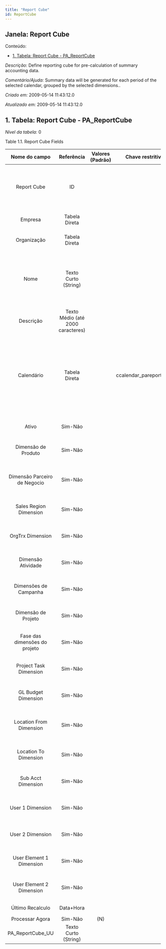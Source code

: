 ```yaml
---
title: "Report Cube"
id: ReportCube
---
```

<div id="d205023e1" class="section chapter">

<div class="titlepage">

<div>

<div>

## Janela: Report Cube

</div>

</div>

</div>

<div class="toc">

<div class="toc-title">

Conteúdo:

</div>

  - <span class="section">[1. Tabela: Report Cube -
    PA\_ReportCube](#d205023e22)</span>

</div>

<span class="emphasis">*Descrição:* </span> Define reporting cube for
pre-calculation of summary accounting data.

<span class="emphasis">*Comentário/Ajuda:* </span>Summary data will be
generated for each period of the selected calendar, grouped by the
selected dimensions..

<span class="emphasis"> *Criado em:* </span>2009-05-14 11:43:12.0

<span class="emphasis">*Atualizado em:* </span>2009-05-14 11:43:12.0

<div id="d205023e22" class="section section">

<div class="titlepage">

<div>

<div>

## 1. Tabela: Report Cube - PA\_ReportCube

</div>

</div>

</div>

<span class="emphasis">*Nível da tabela:* </span>0

</div>

<div id="d205023e29" class="table">

<div class="table-title">

Table 1.1. Report Cube
Fields

</div>

<div class="table-contents">

|         Nome do campo         |            Referência             | Valores (Padrão) |    Chave restritiva     |        Regra de validação         |                               Descrição                               |                                                                                                       Comentário/Ajuda                                                                                                       |
| :---------------------------: | :-------------------------------: | :--------------: | :---------------------: | :-------------------------------: | :-------------------------------------------------------------------: | :--------------------------------------------------------------------------------------------------------------------------------------------------------------------------------------------------------------------------: |
|          Report Cube          |                ID                 |                  |                         |                                   | Define reporting cube for pre-calculation of summary accounting data. |                                                        Summary data will be generated for each period of the selected calendar, grouped by the selected dimensions..                                                         |
|            Empresa            |           Tabela Direta           |                  |                         | AD\_Client.AD\_Client\_ID \< \> 0 |                  (semelhante ao primeiro relatório)                   |                                                                                                     (ver o mesmo acima)                                                                                                      |
|          Organização          |           Tabela Direta           |                  |                         |                                   |                  (semelhante ao primeiro relatório)                   |                                                                                                     (ver o mesmo acima)                                                                                                      |
|             Nome              |       Texto Curto (String)        |                  |                         |                                   |                 Alphanumeric identifier of the entity                 |                                         The name of an entity (record) is used as an default search option in addition to the search key. The name is up to 60 characters in length.                                         |
|           Descrição           | Texto Médio (até 2000 caracteres) |                  |                         |                                   |               Optional short description of the record                |                                                                                         A description is limited to 255 characters.                                                                                          |
|          Calendário           |           Tabela Direta           |                  | ccalendar\_pareportcube |                                   |                       Accounting Calendar Name                        | The Calendar uniquely identifies an accounting calendar. Multiple calendars can be used. For example you may need a standard calendar that runs from Jan 1 to Dec 31 and a fiscal calendar that runs from July 1 to June 30. |
|             Ativo             |              Sim-Não              |                  |                         |                                   |                  (semelhante ao primeiro relatório)                   |                                                                                                     (ver o mesmo acima)                                                                                                      |
|      Dimensão de Produto      |              Sim-Não              |                  |                         |                                   |                  Include Product as a cube dimension                  |                                                                                                                                                                                                                              |
| Dimensão Parceiro de Negocio  |              Sim-Não              |                  |                         |                                   |             Include Business Partner as a cube dimension              |                                                                                                                                                                                                                              |
|    Sales Region Dimension     |              Sim-Não              |                  |                         |                                   |               Include Sales Region as a cube dimension                |                                                                                                                                                                                                                              |
|       OrgTrx Dimension        |              Sim-Não              |                  |                         |                                   |                  Include OrgTrx as a cube dimension                   |                                                                                                                                                                                                                              |
|      Dimensão Atividade       |              Sim-Não              |                  |                         |                                   |                 Include Activity as a cube dimension                  |                                                                                                                                                                                                                              |
|     Dimensões de Campanha     |              Sim-Não              |                  |                         |                                   |                 Include Campaign as a cube dimension                  |                                                                                                                                                                                                                              |
|      Dimensão de Projeto      |              Sim-Não              |                  |                         |                                   |                  Include Project as a cube dimension                  |                                                                                                                                                                                                                              |
| Fase das dimensões do projeto |              Sim-Não              |                  |                         |                                   |               Include Project Phase as a cube dimension               |                                                                                                                                                                                                                              |
|    Project Task Dimension     |              Sim-Não              |                  |                         |                                   |               Include Project Task as a cube dimension                |                                                                                                                                                                                                                              |
|      GL Budget Dimension      |              Sim-Não              |                  |                         |                                   |                 Include GL Budget as a cube dimension                 |                                                                                                                                                                                                                              |
|    Location From Dimension    |              Sim-Não              |                  |                         |                                   |               Include Location From as a cube dimension               |                                                                                                                                                                                                                              |
|     Location To Dimension     |              Sim-Não              |                  |                         |                                   |                Include Location To as a cube dimension                |                                                                                                                                                                                                                              |
|      Sub Acct Dimension       |              Sim-Não              |                  |                         |                                   |                 Include Sub Acct as a cube dimension                  |                                                                                                                                                                                                                              |
|       User 1 Dimension        |              Sim-Não              |                  |                         |                                   |            Include User Element List 1 as a cube dimension            |                                                                                                                                                                                                                              |
|       User 2 Dimension        |              Sim-Não              |                  |                         |                                   |            Include User Element List 2 as a cube dimension            |                                                                                                                                                                                                                              |
|   User Element 1 Dimension    |              Sim-Não              |                  |                         |                                   |              Include User Element 1 as a cube dimension               |                                                                                                                                                                                                                              |
|   User Element 2 Dimension    |              Sim-Não              |                  |                         |                                   |              Include User Element 2 as a cube dimension               |                                                                                                                                                                                                                              |
|       Último Recalculo        |             Data+Hora             |                  |                         |                                   |                      The time last recalculated.                      |                                                                                                                                                                                                                              |
|        Processar Agora        |              Sim-Não              |       (N)        |                         |                                   |                                                                       |                                                                                                                                                                                                                              |
|      PA\_ReportCube\_UU       |       Texto Curto (String)        |                  |                         |                                   |                                                                       |                                                                                                                                                                                                                              |

</div>

</div>

  

</div>
